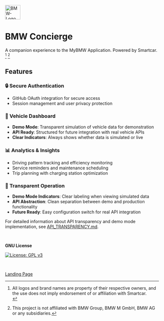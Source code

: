<img width="50" height="47" alt="BMW-Logo" src="https://github.com/user-attachments/assets/9ba64150-410c-4a1c-90a5-b900e21771eb" />

# BMW Concierge
A companion experience to the MyBMW Application. Powered by Smartcar. [^1] [^2]

## Features

### 🔒 Secure Authentication
- GitHub OAuth integration for secure access
- Session management and user privacy protection

### 🚗 Vehicle Dashboard
- **Demo Mode**: Transparent simulation of vehicle data for demonstration
- **API Ready**: Structured for future integration with real vehicle APIs
- **Clear Indicators**: Always shows whether data is simulated or live

### 📊 Analytics & Insights
- Driving pattern tracking and efficiency monitoring
- Service reminders and maintenance scheduling
- Trip planning with charging station optimization

### 🎯 Transparent Operation
- **Demo Mode Indicators**: Clear labeling when viewing simulated data
- **API Abstraction**: Clean separation between demo and production functionality
- **Future Ready**: Easy configuration switch for real API integration

For detailed information about API transparency and demo mode implementation, see [API_TRANSPARENCY.md](API_TRANSPARENCY.md).

&nbsp;
&nbsp;
&nbsp;
&nbsp;

**GNU License** 

[![License: GPL v3](https://img.shields.io/badge/License-GPLv3-blue.svg)](https://www.gnu.org/licenses/gpl-3.0)

&nbsp;
&nbsp;
&nbsp;


[^1]: All logos and brand names are property of their respective owners, and the use does not imply endorsement of or affiliation with Smartcar.<br>
[^2]: This project is not affiliated with BMW Group, BMW M GmbH, BMW AG or any subsidiaries.


[Landing Page](https://chatala1.github.io/BMW-Concierge/)
